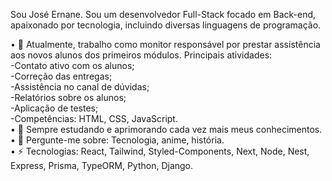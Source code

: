 <!--
**joseernanejob/joseernanejob** is a ✨ _special_ ✨ repository because its `README.md` (this file) appears on your GitHub profile.

Here are some ideas to get you started:

- 🔭 I’m currently working on ...
- 🌱 I’m currently learning ...
- 👯 I’m looking to collaborate on ...
- 🤔 I’m looking for help with ...
- 💬 Ask me about ...
- 📫 How to reach me: ...
- 😄 Pronouns: ...
- ⚡ Fun fact: ...
-->


Sou José Ernane. Sou um desenvolvedor Full-Stack focado em Back-end, apaixonado por tecnologia, incluindo diversas linguagens de programação.
<br>

• 🔭 Atualmente, trabalho como monitor responsável por prestar assistência aos novos alunos dos primeiros módulos. Principais atividades:
<br>
      -Contato ativo com os alunos;<br>
      -Correção das entregas;<br>
      -Assistência no canal de dúvidas;<br>
      -Relatórios sobre os alunos;<br>
      -Aplicação de testes;<br>
      -Competências: HTML, CSS, JavaScript.<br>
• 🌱 Sempre estudando e aprimorando cada vez mais meus conhecimentos.
<br>
• 💬 Pergunte-me sobre: Tecnologia, anime, história.
<br>
• ⚡ Tecnologias: React, Tailwind, Styled-Components, Next, Node, Nest, Express, Prisma, TypeORM, Python, Django.

    
